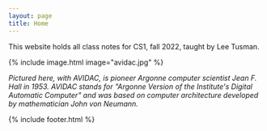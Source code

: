 ```yaml
---
layout: page
title: Home
---
```


This website holds all class notes for CS1, fall 2022, taught by Lee Tusman.

{% include image.html image="avidac.jpg" %}

*Pictured here, with AVIDAC, is pioneer Argonne computer scientist Jean F. Hall in 1953. AVIDAC stands for "Argonne Version of the Institute's Digital Automatic Computer" and was based on computer architecture developed by mathematician John von Neumann.*

{% include footer.html %}
